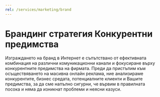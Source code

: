 ```yaml
---
rel: /services/marketing/brand
---
```

# Брандинг стратегия **Конкурентни предимства**
Изграждането на бранд в Интернет е съпътствано от ефективната комбинация на различни комуникационни канали и фокусиране върху конкурентните предимства на фирмата. Преди да пристъпим към осъществяването на масивна онлайн реклама, ние анализираме конкурентите, бизнес средата, потенциалните клиенти и Вашите предимства, за да сме напълно сигурни, че вървим в правилната посока и няма да изникнат проблеми и неясни казуси.